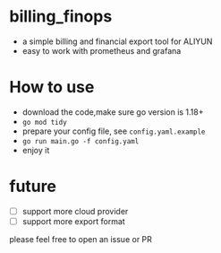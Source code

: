 # billing_finops
- a simple billing and financial export tool for ALIYUN
- easy to work with prometheus and grafana



# How to use
- download the code,make sure go version is 1.18+
- `go mod tidy`
- prepare your config file, see `config.yaml.example`
- `go run main.go -f config.yaml`
- enjoy it


# future
- [ ] support more cloud provider
- [ ] support more export format

please feel free to open an issue or PR

